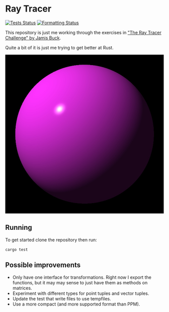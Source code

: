 # Ray Tracer

[![Tests Status](https://github.com/hockeybuggy/ray_tracer/workflows/build_and_test/badge.svg)](https://github.com/hockeybuggy/ray_tracer/actions)
[![Formatting Status](https://github.com/hockeybuggy/ray_tracer/workflows/check_formatting/badge.svg)](https://github.com/hockeybuggy/ray_tracer/actions)

This repository is just me working through the exercises in ["The Ray Tracer
Challenge" by Jamis Buck](https://pragprog.com/book/jbtracer/the-ray-tracer-challenge).

Quite a bit of it is just me trying to get better at Rust.

![My first sphere](images/first_sphere.jpg)


## Running

To get started clone the repository then run:

    cargo test


## Possible improvements

- Only have one interface for transformations. Right now I export the
  functions, but it may may sense to just have them as methods on matrices.
- Experiment with different types for point tuples and vector tuples.
- Update the test that write files to use tempfiles.
- Use a more compact (and more supported format than PPM).
